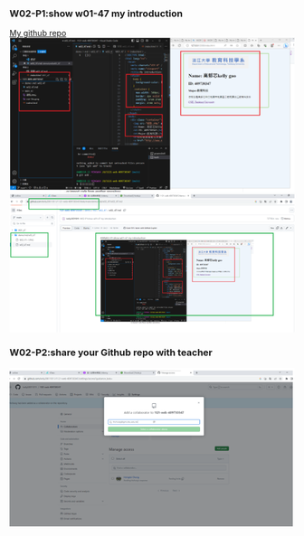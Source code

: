 ### W02-P1:show w01-47 my introduction

[My github repo](https://github.com/kelly20011011/1121-web-409730347.git)
![](W02-P1-1.PNG)
![](W02-P1-2.PNG)

### W02-P2:share your Github repo with teacher

![](W02-P2-1.PNG)
